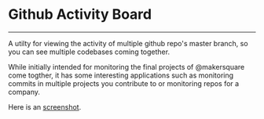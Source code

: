 # Github Activity Board
---

A utilty for viewing the activity of multiple github repo's master branch, so you can see multiple codebases coming together.

While initially intended for monitoring the final projects of @makersquare come togther, it has some interesting applications such as monitoring commits in multiple projects you contribute to or monitoring repos for a company.

Here is an [screenshot](https://www.dropbox.com/s/br68xpx03taf96d/Screenshot%202014-01-19%2004.41.51.png).